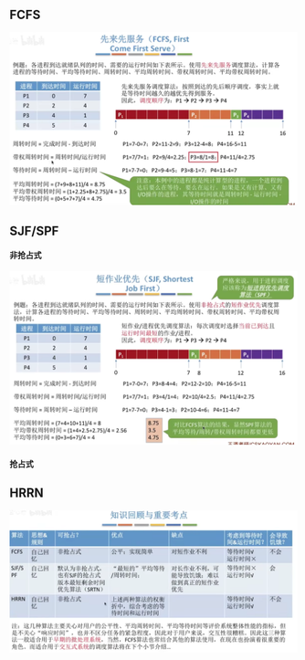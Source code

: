 

## FCFS
![输入图片说明](/imgs/2025-09-11/Jc6o0xWLzM1Eq4if.png)
## SJF/SPF
#### 非抢占式
![输入图片说明](/imgs/2025-09-11/nzKyvXmWuFLVwBDw.png)
#### 抢占式

## HRRN
![输入图片说明](/imgs/2025-09-11/pw3AC9gCEHci7Ijo.png)
<!--stackedit_data:
eyJoaXN0b3J5IjpbLTE0NjIyODczMDhdfQ==
-->